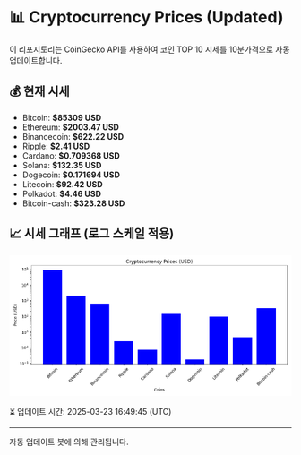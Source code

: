 
# 📊 Cryptocurrency Prices (Updated)

이 리포지토리는 CoinGecko API를 사용하여 코인 TOP 10 시세를 10분가격으로 자동 업데이트합니다.

## 💰 현재 시세
- Bitcoin: **$85309 USD**
- Ethereum: **$2003.47 USD**
- Binancecoin: **$622.22 USD**
- Ripple: **$2.41 USD**
- Cardano: **$0.709368 USD**
- Solana: **$132.35 USD**
- Dogecoin: **$0.171694 USD**
- Litecoin: **$92.42 USD**
- Polkadot: **$4.46 USD**
- Bitcoin-cash: **$323.28 USD**

## 📈 시세 그래프 (로그 스케일 적용)
![Crypto Prices](crypto_prices.png)

⏳ 업데이트 시간: 2025-03-23 16:49:45 (UTC)

---
자동 업데이트 봇에 의해 관리됩니다.
